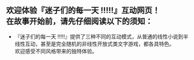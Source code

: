 欢迎体验『迷子们的每一天 !!!!!』互动网页！<br>
在故事开始前，请先仔细阅读以下的须知：
- 
- 『迷子们的每一天 !!!!!』提供了三种不同的互动模式，从普通的线性小说到半线性互动，甚至是完全随机的非线性开放式类文字游戏，都各具特色。<br>欢迎感受不同风格带来的独特体验。